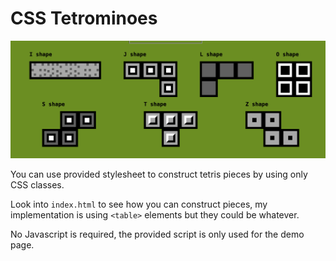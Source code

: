 # CSS Tetrominoes

![Screenshot of tetrominoes](doc/screenshot.png)

You can use provided stylesheet to construct tetris pieces by using only CSS classes.

Look into `index.html` to see how you can construct pieces, my implementation is using `<table>` elements but they could be whatever.

No Javascript is required, the provided script is only used for the demo page.
